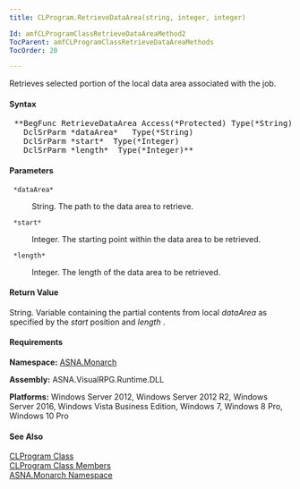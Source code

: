 ```yaml
---
title: CLProgram.RetrieveDataArea(string, integer, integer)

Id: amfCLProgramClassRetrieveDataAreaMethod2
TocParent: amfCLProgramClassRetrieveDataAreaMethods
TocOrder: 20

---
```


Retrieves selected portion of the local data area associated with the job.

#### Syntax
<pre class="syntax"> **BegFunc RetrieveDataArea Access(*Protected) Type(*String)
   DclSrParm *dataArea*   Type(*String) 
   DclSrParm *start*  Type(*Integer)
   DclSrParm *length*  Type(*Integer)**       </pre>

#### Parameters
<dl>
        <dt>
          <code> *dataArea* </code>
        </dt>
        <dd>

String. The path to the data area to retrieve.
</dd>
        <dt>
          <code> *start* </code>
        </dt>
        <dd>

Integer. The starting point within the data area to be retrieved.
</dd>
        <dt>
         <code> *length* </code>
        </dt>
        <dd>

Integer. The length of the data area to be retrieved.
</dd>
</dl>

#### Return Value
String. Variable containing the partial contents from local *dataArea* as specified by the *start* position and *length* .
<!-- start -->

#### Requirements
**Namespace:** [ASNA.Monarch](amfMonarchNamespace.html)

**Assembly:** ASNA.VisualRPG.Runtime.DLL 

**Platforms:** Windows Server 2012, Windows Server 2012 R2, Windows Server 2016, Windows Vista Business Edition, Windows 7, Windows 8 Pro, Windows 10 Pro
<!-- end -->

#### See Also
<a shape="rect" href="amfCLProgramClass.htm">CLProgram Class</a> <br clear="none" /> <a shape="rect" href="amfCLProgramClassMembers.htm"> CLProgram Class Members</a> <br clear="none" /> <a shape="rect" href="amfMonarchNamespace.htm">ASNA.Monarch Namespace</a> 
